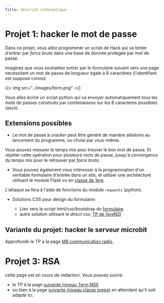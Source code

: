 ```yaml
---
Title: Securité informatique
---
```


# Projet 1: hacker le mot de passe
Dans ce projet, vous allez programmer un script de Hack qui va tenter d'entrer par *force brute* dans une base de donnée protégée par mot de passe.

Imaginez que vous souhaitiez entrer par le formulaire suivant vers une page necessitant un mot de passe de longueur égale à 8 caractères (l'identifiant est supposé connu):

{{< img src="../images/form.png" >}}

Vous allez écrire un script python qui va envoyer automatiquement tous les mots de passes construits par combinaisons sur les 8 caractères possibles (ascii).

## Extensions possibles
* Le mot de passe à *cracker* peut être généré de manière aléatoire au lancement du programme, ou choisi par vous-même.

Vous pouvez mesurer le temps mis pour trouver le bon mot de passe. Et répéter cette opération pour plusieurs mots de passe, jusqu'à convergence du temps mis pour le retrouver par *force brute*. 

* Vous pouvez également vous intéresser à la programmation d'un veritable formulaire d'entrée dans un site, et utiliser une architecture utilisant le module Flask vu en [classe de 1ere](/docs/NSI/HTML/page6/).

L'attaque se fera à l'aide de fonctions du module `requests` (python).

* Solutions CSS pour design du formulaire:

	* Lien vers le script html/css/bootstrap du [formulaire](/scripts/bootstrap.zip)
	* autre solution utilisant le *direct css*: [TP de 1ereNSI](/docs/NSI/CSS/page3/)

## Variante du projet: hacker le serveur microbit
Approfondir le TP a la page [MB communication radio](/docs/techno/pages/MB_radio3/).

# Projet 3: RSA
cette page est en cours de redaction. Vous pouvez suivre:

* le TP à la page [suivante (niveau Term NSI)](https://glassus.github.io/terminale_nsi/T5_Architecture_materielle/5.4_Cryptographie/cours/) 
* ou bien à la page [suivante (niveau classe prepa)](https://www.fil.univ-lille.fr/~wegrzyno/portail/PAC/Doc/TP-RSA/index.html) en attendant qu'il soit adapté ici.
